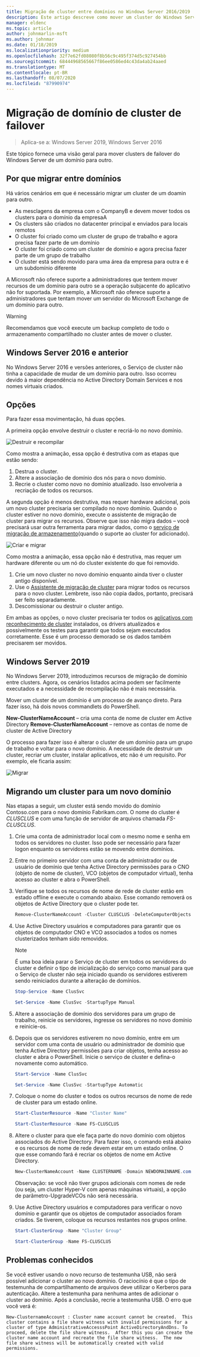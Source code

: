 ```yaml
---
title: Migração de cluster entre domínios no Windows Server 2016/2019
description: Este artigo descreve como mover um cluster do Windows Server 2019 de um domínio para outro
manager: eldenc
ms.topic: article
author: johnmarlin-msft
ms.author: johnmar
ms.date: 01/18/2019
ms.localizationpriority: medium
ms.openlocfilehash: 32f7e62fd08080f8b56c9c495f374d5c927454bb
ms.sourcegitcommit: 68444968565667f86ee0586ed4c43da4ab24aaed
ms.translationtype: MT
ms.contentlocale: pt-BR
ms.lasthandoff: 08/07/2020
ms.locfileid: "87990974"
---
```

# <a name="failover-cluster-domain-migration"></a>Migração de domínio de cluster de failover

> Aplica-se a: Windows Server 2019, Windows Server 2016

Este tópico fornece uma visão geral para mover clusters de failover do Windows Server de um domínio para outro.

## <a name="why-migrate-between-domains"></a>Por que migrar entre domínios

Há vários cenários em que é necessário migrar um cluster de um doamin para outro.

- As mesclagens da empresa com o CompanyB e devem mover todos os clusters para o domínio da empresaA
- Os clusters são criados no datacenter principal e enviados para locais remotos
- O cluster foi criado como um cluster de grupo de trabalho e agora precisa fazer parte de um domínio
- O cluster foi criado como um cluster de domínio e agora precisa fazer parte de um grupo de trabalho
- O cluster está sendo movido para uma área da empresa para outra e é um subdomínio diferente

A Microsoft não oferece suporte a administradores que tentem mover recursos de um domínio para outro se a operação subjacente do aplicativo não for suportada. Por exemplo, a Microsoft não oferece suporte a administradores que tentam mover um servidor do Microsoft Exchange de um domínio para outro.

   > [!WARNING]
   > Recomendamos que você execute um backup completo de todo o armazenamento compartilhado no cluster antes de mover o cluster.

## <a name="windows-server-2016-and-earlier"></a>Windows Server 2016 e anterior

No Windows Server 2016 e versões anteriores, o Serviço de cluster não tinha a capacidade de mudar de um domínio para outro.  Isso ocorreu devido à maior dependência no Active Directory Domain Services e nos nomes virtuais criados.

## <a name="options"></a>Opções

Para fazer essa movimentação, há duas opções.

A primeira opção envolve destruir o cluster e recriá-lo no novo domínio.

![Destruir e recompilar](media/Cross-Domain-Cluster-Migration/Cross-Cluster-Domain-Migration-1.gif)

Como mostra a animação, essa opção é destrutiva com as etapas que estão sendo:

1. Destrua o cluster.
2. Altere a associação de domínio dos nós para o novo domínio.
3. Recrie o cluster como novo no domínio atualizado.  Isso envolveria a recriação de todos os recursos.

A segunda opção é menos destrutiva, mas requer hardware adicional, pois um novo cluster precisaria ser compilado no novo domínio.  Quando o cluster estiver no novo domínio, execute o assistente de migração de cluster para migrar os recursos. Observe que isso não migra dados – você precisará usar outra ferramenta para migrar dados, como o [serviço de migração de armazenamento](../storage/storage-migration-service/overview.md)(quando o suporte ao cluster for adicionado).

![Criar e migrar](media/Cross-Domain-Cluster-Migration/Cross-Cluster-Domain-Migration-2.gif)

Como mostra a animação, essa opção não é destrutiva, mas requer um hardware diferente ou um nó do cluster existente do que foi removido.

1. Crie um novo cluster no novo domínio enquanto ainda tiver o cluster antigo disponível.
2. Use o [Assistente de migração de cluster](/previous-versions/windows/it-pro/windows-server-2008-R2-and-2008/cc754481(v=ws.10)) para migrar todos os recursos para o novo cluster. Lembrete, isso não copia dados, portanto, precisará ser feito separadamente.
3. Descomissionar ou destruir o cluster antigo.

Em ambas as opções, o novo cluster precisaria ter todos os [aplicativos com reconhecimento de cluster](/previous-versions/windows/desktop/mscs/cluster-aware-applications) instalados, os drivers atualizados e possivelmente os testes para garantir que todos sejam executados corretamente.  Esse é um processo demorado se os dados também precisarem ser movidos.

## <a name="windows-server-2019"></a>Windows Server 2019

No Windows Server 2019, introduzimos recursos de migração de domínio entre clusters.  Agora, os cenários listados acima podem ser facilmente executados e a necessidade de recompilação não é mais necessária.

Mover um cluster de um domínio é um processo de avanço direto. Para fazer isso, há dois novos commandlets do PowerShell.

**New-ClusterNameAccount** – cria uma conta de nome de cluster em Active Directory **Remove-ClusterNameAccount** – remove as contas de nome de cluster de Active Directory

O processo para fazer isso é alterar o cluster de um domínio para um grupo de trabalho e voltar para o novo domínio.  A necessidade de destruir um cluster, recriar um cluster, instalar aplicativos, etc não é um requisito. Por exemplo, ele ficaria assim:

![Migrar](media/Cross-Domain-Cluster-Migration/Cross-Cluster-Domain-Migration-3.gif)

## <a name="migrating-a-cluster-to-a-new-domain"></a>Migrando um cluster para um novo domínio

Nas etapas a seguir, um cluster está sendo movido do domínio Contoso.com para o novo domínio Fabrikam.com.  O nome do cluster é *CLUSCLUS* e com uma função de servidor de arquivos chamada *FS-CLUSCLUS*.

1. Crie uma conta de administrador local com o mesmo nome e senha em todos os servidores no cluster.  Isso pode ser necessário para fazer logon enquanto os servidores estão se movendo entre domínios.
2. Entre no primeiro servidor com uma conta de administrador ou de usuário de domínio que tenha Active Directory permissões para o CNO (objeto de nome de cluster), VCO (objetos de computador virtual), tenha acesso ao cluster e abra o PowerShell.
3. Verifique se todos os recursos de nome de rede de cluster estão em estado offline e execute o comando abaixo.  Esse comando removerá os objetos de Active Directory que o cluster pode ter.

   ```PowerShell
   Remove-ClusterNameAccount -Cluster CLUSCLUS -DeleteComputerObjects
   ```
4. Use Active Directory usuários e computadores para garantir que os objetos de computador CNO e VCO associados a todos os nomes clusterizados tenham sido removidos.

   > [!NOTE]
   > É uma boa ideia parar o Serviço de cluster em todos os servidores do cluster e definir o tipo de inicialização do serviço como manual para que o Serviço de cluster não seja iniciado quando os servidores estiverem sendo reiniciados durante a alteração de domínios.

   ```PowerShell
   Stop-Service -Name ClusSvc

   Set-Service -Name ClusSvc -StartupType Manual
   ```

5. Altere a associação de domínio dos servidores para um grupo de trabalho, reinicie os servidores, ingresse os servidores no novo domínio e reinicie-os.
6. Depois que os servidores estiverem no novo domínio, entre em um servidor com uma conta de usuário ou administrador de domínio que tenha Active Directory permissões para criar objetos, tenha acesso ao cluster e abra o PowerShell. Inicie o serviço de cluster e defina-o novamente como automático.

   ```PowerShell
   Start-Service -Name ClusSvc

   Set-Service -Name ClusSvc -StartupType Automatic
   ```
7. Coloque o nome do cluster e todos os outros recursos de nome de rede de cluster para um estado online.

   ```PowerShell
   Start-ClusterResource -Name "Cluster Name"

   Start-ClusterResource -Name FS-CLUSCLUS
   ```

8. Altere o cluster para que ele faça parte do novo domínio com objetos associados do Active Directory. Para fazer isso, o comando está abaixo e os recursos de nome de rede devem estar em um estado online.  O que esse comando fará é recriar os objetos de nome em Active Directory.

   ```PowerShell
   New-ClusterNameAccount -Name CLUSTERNAME -Domain NEWDOMAINNAME.com -UpgradeVCOs
   ```

    Observação: se você não tiver grupos adicionais com nomes de rede (ou seja, um cluster Hyper-V com apenas máquinas virtuais), a opção de parâmetro-UpgradeVCOs não será necessária.

9. Use Active Directory usuários e computadores para verificar o novo domínio e garantir que os objetos de computador associados foram criados. Se tiverem, coloque os recursos restantes nos grupos online.

   ```PowerShell
   Start-ClusterGroup -Name "Cluster Group"

   Start-ClusterGroup -Name FS-CLUSCLUS
   ```

## <a name="known-issues"></a>Problemas conhecidos

Se você estiver usando o novo recurso de testemunha USB, não será possível adicionar o cluster ao novo domínio.  O raciocínio é que o tipo de testemunha de compartilhamento de arquivos deve utilizar o Kerberos para autenticação.  Altere a testemunha para nenhuma antes de adicionar o cluster ao domínio.  Após a conclusão, recrie a testemunha USB.  O erro que você verá é:

```
New-ClusternameAccount : Cluster name account cannot be created.  This cluster contains a file share witness with invalid permissions for a cluster of type AdministrativeAccesssPoint ActiveDirectoryAndDns. To proceed, delete the file share witness.  After this you can create the cluster name account and recreate the file share witness.  The new file share witness will be automatically created with valid permissions.
```